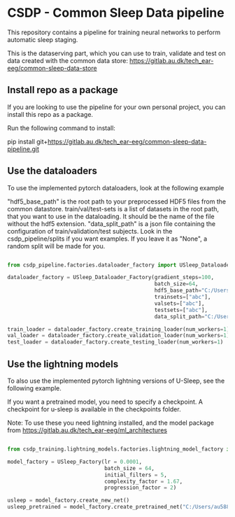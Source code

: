 # CSDP - Common Sleep Data pipeline

This repository contains a pipeline for training neural networks to perform automatic sleep staging.

This is the dataserving part, which you can use to train, validate and test on data created with the common data store:
https://gitlab.au.dk/tech_ear-eeg/common-sleep-data-store


## Install repo as a package
If you are looking to use the pipeline for your own personal project, you can install this repo as a package.

Run the following command to install:

pip install git+https://gitlab.au.dk/tech_ear-eeg/common-sleep-data-pipeline.git

## Use the dataloaders

To use the implemented pytorch dataloaders, look at the following example

"hdf5_base_path" is the root path to your preprocessed HDF5 files from the common datastore.
train/val/test-sets is a list of datasets in the root path, that you want to use in the dataloading. It should be the name of the file without the hdf5 extension.
"data_split_path" is a json file containing the configuration of train/validation/test subjects. Look in the csdp_pipeline/splits if you want examples. If you leave it as "None", a random split will be made for you.


```python

from csdp_pipeline.factories.dataloader_factory import USleep_Dataloader_Factory

dataloader_factory = USleep_Dataloader_Factory(gradient_steps=100,
                                               batch_size=64,
                                               hdf5_base_path="C:/Users/au588953/hdf5/",
                                               trainsets=["abc"],
                                               valsets=["abc"],
                                               testsets=["abc"],
                                               data_split_path="C:/Users/au588953/Git Repos/usleep-eareeg/splits/usleep_split.json")

train_loader = dataloader_factory.create_training_loader(num_workers=1)
val_loader = dataloader_factory.create_validation_loader(num_workers=1)
test_loader = dataloader_factory.create_testing_loader(num_workers=1)

```

## Use the lightning models

To also use the implemented pytorch lightning versions of U-Sleep, see the following example.

If you want a pretrained model, you need to specify a checkpoint. A checkpoint for u-sleep is available in the checkpoints folder.

Note: To use these you need lightning installed, and the model package from https://gitlab.au.dk/tech_ear-eeg/ml_architectures

```python

from csdp_training.lightning_models.factories.lightning_model_factory import USleep_Factory

model_factory = USleep_Factory(lr = 0.0001,
                               batch_size = 64,
                               initial_filters = 5,
                               complexity_factor = 1.67,
                               progression_factor = 2)

usleep = model_factory.create_new_net()
usleep_pretrained = model_factory.create_pretrained_net("C:/Users/au588953/Git Repos/CSDP/checkpoints/best_usleep.ckpt")


```
